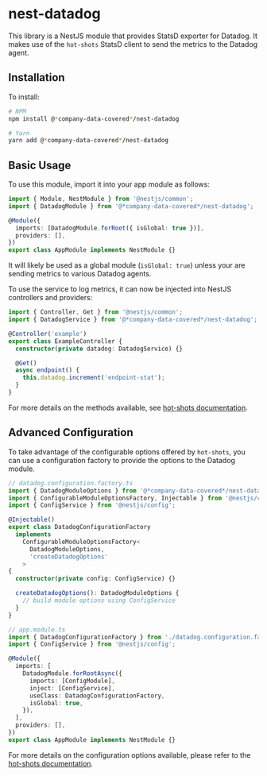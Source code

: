# nest-datadog

This library is a NestJS module that provides StatsD exporter for Datadog. It makes use of the `hot-shots` StatsD client to send the metrics to the Datadog agent.

## Installation

To install:

```sh
# NPM
npm install @*company-data-covered*/nest-datadog

# Yarn
yarn add @*company-data-covered*/nest-datadog
```

## Basic Usage

To use this module, import it into your app module as follows:

```typescript
import { Module, NestModule } from '@nestjs/common';
import { DatadogModule } from '@*company-data-covered*/nest-datadog';

@Module({
  imports: [DatadogModule.forRoot({ isGlobal: true })],
  providers: [],
})
export class AppModule implements NestModule {}
```

It will likely be used as a global module (`isGlobal: true`) unless your are sending metrics to various Datadog agents.

To use the service to log metrics, it can now be injected into NestJS controllers and providers:

```typescript
import { Controller, Get } from '@nestjs/common';
import { DatadogService } from '@*company-data-covered*/nest-datadog';

@Controller('example')
export class ExampleController {
  constructor(private datadog: DatadogService) {}

  @Get()
  async endpoint() {
    this.datadog.increment('endpoint-stat');
  }
}
```

For more details on the methods available, see [hot-shots documentation](https://github.com/brightcove/hot-shots#statsd-methods).

## Advanced Configuration

To take advantage of the configurable options offered by `hot-shots`, you can use a configuration factory to provide the options to the Datadog module.

```typescript
// datadog.configuration.factory.ts
import { DatadogModuleOptions } from '@*company-data-covered*/nest-datadog';
import { ConfigurableModuleOptionsFactory, Injectable } from '@nestjs/common';
import { ConfigService } from '@nestjs/config';

@Injectable()
export class DatadogConfigurationFactory
  implements
    ConfigurableModuleOptionsFactory<
      DatadogModuleOptions,
      'createDatadogOptions'
    >
{
  constructor(private config: ConfigService) {}

  createDatadogOptions(): DatadogModuleOptions {
    // build module options using ConfigService
  }
}

// app.module.ts
import { DatadogConfigurationFactory } from './datadog.configuration.factory.ts';
import { ConfigService } from '@nestjs/config';

@Module({
  imports: [
    DatadogModule.forRootAsync({
      imports: [ConfigModule],
      inject: [ConfigService],
      useClass: DatadogConfigurationFactory,
      isGlobal: true,
    }),
  ],
  providers: [],
})
export class AppModule implements NestModule {}
```

For more details on the configuration options available, please refer to the [hot-shots documentation](https://github.com/brightcove/hot-shots#hot-shots).

